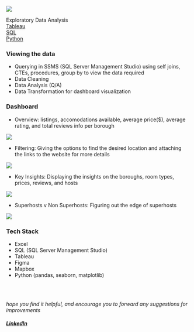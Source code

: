 ![](screenshots/nyc_airbnb.jpg)
<br/>

Exploratory Data Analysis<br/>
[Tableau](https://public.tableau.com/views/AirbnbListingsNewYorkCity/Home2?:language=en-US&:sid=&:redirect=auth&:display_count=n&:origin=viz_share_link) <br/>
[SQL](https://github.com/s1dewalker/Airbnb-listings-NYC/blob/main/SQLQuery_Airbnb_NewYork.sql) <br/>
[Python](https://github.com/s1dewalker/Airbnb-listings-NYC/blob/main/Airbnb%20correlation.ipynb) <br/>

### Viewing the data<br/>
* Querying in SSMS (SQL Server Management Studio) using self joins, CTEs, procedures, group by to view the data required<br/>
* Data Cleaning
* Data Analysis (Q/A)
* Data Transformation for dashboard visualization<br/>

### Dashboard<br/>
* Overview: listings, accomodations available, average price($), average rating, and total reviews info per borough<br/>

![](screenshots/Screenshot1.png)
* Filtering: Giving the options to find the desired location and attaching the links to the website for more details<br/>

![](screenshots/Screenshot2.png)
* Key Insights: Displaying the insights on the boroughs, room types, prices, reviews, and hosts<br/>

![](screenshots/Screenshot3.png)
* Superhosts v Non Superhosts: Figuring out the edge of superhosts<br/>

![](screenshots/Screenshot4.png)<br/>

### Tech Stack<br/>
* Excel
* SQL (SQL Server Management Studio)
* Tableau
* Figma
* Mapbox
* Python (pandas, seaborn, matplotlib)

<br/><br/>

*hope you find it helpful, and encourage you to forward any suggestions for improvements* <br/>
##### [LinkedIn](https://www.linkedin.com/in/sujay-bhaumik-d12/)
